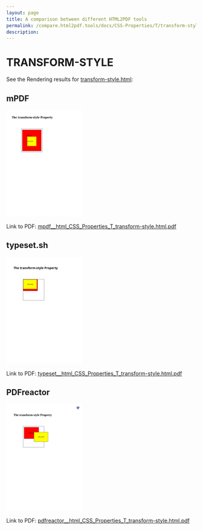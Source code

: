 ```yaml
---
layout: page
title: A comparison between different HTML2PDF tools
permalink: /compare.html2pdf.tools/docs/CSS-Properties/T/transform-style.html
description: 
---
```


# TRANSFORM-STYLE

See the Rendering results for [transform-style.html](/html/CSS%20Properties/T/transform-style.html):

## mPDF
![](mpdf__html_CSS_Properties_T_transform-style.html.png) 

Link to PDF: [mpdf__html_CSS_Properties_T_transform-style.html.pdf](mpdf__html_CSS_Properties_T_transform-style.html.pdf)

## typeset.sh
![](typeset__html_CSS_Properties_T_transform-style.html.png) 

Link to PDF: [typeset__html_CSS_Properties_T_transform-style.html.pdf](typeset__html_CSS_Properties_T_transform-style.html.pdf)

## PDFreactor
![](pdfreactor__html_CSS_Properties_T_transform-style.html.png) 

Link to PDF: [pdfreactor__html_CSS_Properties_T_transform-style.html.pdf](pdfreactor__html_CSS_Properties_T_transform-style.html.pdf)

